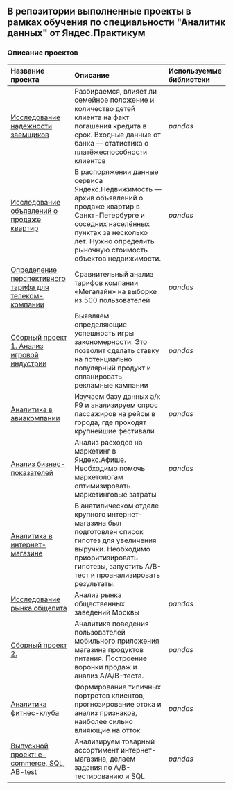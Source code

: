 ## В репозитории выполненные проекты в рамках обучения по специальности  "Аналитик данных" от Яндес.Практикум

### Описание проектов

| Название проекта | Описание | Используемые библиотеки | 
| :---------------------- | :---------------------- | :---------------------- |
| [Исследование надежности заемщиков](credit_scoring) | Разбираемся, влияет ли семейное положение и количество детей клиента на факт погашения кредита в срок. Входные данные от банка — статистика о платёжеспособности клиентов | *pandas* |
| [Исследование объявлений о продаже квартир](real_estate) |	В распоряжении данные сервиса Яндекс.Недвижимость — архив объявлений о продаже квартир в Санкт-Петербурге и соседних населённых пунктах за несколько лет. Нужно определить рыночную стоимость объектов недвижимости. | *pandas* |
| [Определение перспективного тарифа для телеком-компании](mobile_operator) |	Сравнительный анализ тарифов компании «Мегалайн» на выборке из 500 пользователей | *pandas* |
| [Сборный проект 1. Анализ игровой индустрии](games) |	Выявляем определяющие успешность игры закономерности. Это позволит сделать ставку на потенциально популярный продукт и спланировать рекламные кампании | *pandas* |
| [Аналитика в авиакомпании](flights_project) |	Изучаем базу данных а/к F9 и анализируем спрос пассажиров на рейсы в города, где проходят крупнейшие фестивали | *pandas* |
| [Анализ бизнес-показателей](yandex_afisha) |	Анализ расходов на маркетинг в Яндекс.Афише. Необходимо помочь маркетологам оптимизировать маркетинговые затраты | *pandas* |
| [Аналитика в интернет-магазине](internet_store) | В анатилическом отделе крупного интернет-магазина был подготовлен список гипотез для увеличения выручки. Необходимо приоритизировать гипотезы, запустить A/B-тест и проанализировать результаты.
| [Исследование рынка общепита](cafe_market) | Анализ рынка общественных заведений Москвы | *pandas* |
| [Сборный проект 2.](store_start_up) | Аналитика поведения пользователей мобильного приложения магазина продуктов питания. Построение воронки продаж и анализ А/A/B-теста. | *pandas* |
| [Аналитика фитнес-клуба](gym_project) |	Формирование типичных портретов клиентов, прогнозирование отока и анализ признаков, наиболее сильно влияющие на отток | *pandas* |
| [Выпускной проект: e-commerce, SQL, AB-test](e_commerce) | Анализируем товарный ассортимент интернет-магазина, делаем задания по A/B-тестированию и SQL | *pandas* |
